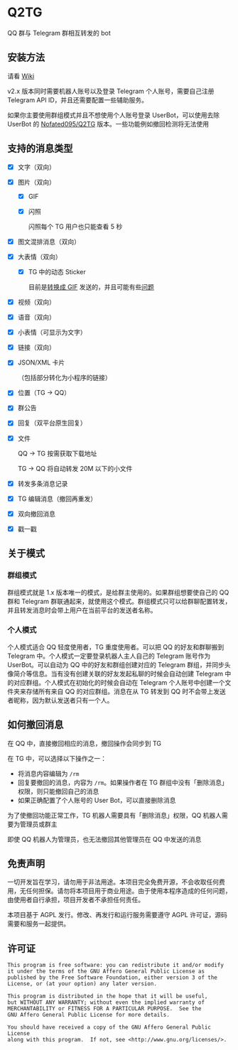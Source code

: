 # Q2TG
QQ 群与 Telegram 群相互转发的 bot


## 安装方法

请看 [Wiki](https://github.com/Clansty/Q2TG/wiki/%E5%AE%89%E8%A3%85%E9%83%A8%E7%BD%B2)

v2.x 版本同时需要机器人账号以及登录 Telegram 个人账号，需要自己注册 Telegram API ID，并且还需要配置一些辅助服务。

如果你主要使用群组模式并且不想使用个人账号登录 UserBot，可以使用去除 UserBot 的 [Nofated095/Q2TG](https://github.com/Nofated095/Q2TG) 版本。一些功能例如撤回检测将无法使用

## 支持的消息类型

- [x] 文字（双向）
- [x] 图片（双向）
  - [x] GIF
  - [x] 闪照

    闪照每个 TG 用户也只能查看 5 秒
- [x] 图文混排消息（双向）
- [x] 大表情（双向）
  - [x] TG 中的动态 Sticker

    目前是[转换成 GIF](https://github.com/ed-asriyan/tgs-to-gif) 发送的，并且可能有些[问题](https://github.com/ed-asriyan/tgs-to-gif/issues/13#issuecomment-633244547)
- [x] 视频（双向）
- [x] 语音（双向）
- [x] 小表情（可显示为文字）
- [x] 链接（双向）
- [x] JSON/XML 卡片

  （包括部分转化为小程序的链接）
- [x] 位置（TG -> QQ）
- [x] 群公告
- [x] 回复（双平台原生回复）
- [x] 文件

  QQ -> TG 按需获取下载地址

  TG -> QQ 将自动转发 20M 以下的小文件
- [x] 转发多条消息记录
- [x] TG 编辑消息（撤回再重发）
- [x] 双向撤回消息
- [x] 戳一戳

## 关于模式

### 群组模式

群组模式就是 1.x 版本唯一的模式，是给群主使用的。如果群组想要使自己的 QQ 群和 Telegram 群联通起来，就使用这个模式。群组模式只可以给群聊配置转发，并且转发消息时会带上用户在当前平台的发送者名称。

### 个人模式

个人模式适合 QQ 轻度使用者，TG 重度使用者。可以把 QQ 的好友和群聊搬到 Telegram 中。个人模式一定要登录机器人主人自己的 Telegram 账号作为 UserBot。可以自动为 QQ 中的好友和群组创建对应的 Telegram 群组，并同步头像简介等信息。当有没有创建关联的好友发起私聊的时候会自动创建 Telegram 中的对应群组。个人模式在初始化的时候会自动在 Telegram 个人账号中创建一个文件夹来存储所有来自 QQ 的对应群组。消息在从 TG 转发到 QQ 时不会带上发送者昵称，因为默认发送者只有一个人。

## 如何撤回消息

在 QQ 中，直接撤回相应的消息，撤回操作会同步到 TG

在 TG 中，可以选择以下操作之一：

- 将消息内容编辑为 `/rm`
- 回复要撤回的消息，内容为 `/rm`。如果操作者在 TG 群组中没有「删除消息」权限，则只能撤回自己的消息
- 如果正确配置了个人账号的 User Bot，可以直接删除消息

为了使撤回功能正常工作，TG 机器人需要具有「删除消息」权限，QQ 机器人需要为管理员或群主

即使 QQ 机器人为管理员，也无法撤回其他管理员在 QQ 中发送的消息

## 免责声明

一切开发旨在学习，请勿用于非法用途。本项目完全免费开源，不会收取任何费用，无任何担保。请勿将本项目用于商业用途。由于使用本程序造成的任何问题，由使用者自行承担，项目开发者不承担任何责任。

本项目基于 AGPL 发行。修改、再发行和运行服务需要遵守 AGPL 许可证，源码需要和服务一起提供。

## 许可证

```
This program is free software: you can redistribute it and/or modify
it under the terms of the GNU Affero General Public License as
published by the Free Software Foundation, either version 3 of the
License, or (at your option) any later version.

This program is distributed in the hope that it will be useful,
but WITHOUT ANY WARRANTY; without even the implied warranty of
MERCHANTABILITY or FITNESS FOR A PARTICULAR PURPOSE.  See the
GNU Affero General Public License for more details.

You should have received a copy of the GNU Affero General Public License
along with this program.  If not, see <http://www.gnu.org/licenses/>.
```
